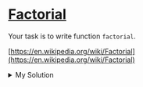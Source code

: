 # [Factorial](https://www.codewars.com/kata/57a049e253ba33ac5e000212)

Your task is to write function `factorial`.

[https://en.wikipedia.org/wiki/Factorial](https://en.wikipedia.org/wiki/Factorial)

<details><summary>My Solution</summary>

```js
function factorial(n) {
  return n ? n * factorial(n - 1) : 1;
}
```

</details>

